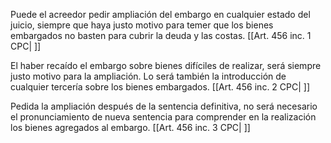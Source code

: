 Puede el acreedor pedir ampliación del embargo en cualquier estado del juicio, siempre que haya justo motivo para temer que los bienes embargados no basten para cubrir la deuda y las costas. [[Art. 456 inc. 1 CPC| ]]

El haber recaído el embargo sobre bienes difíciles de realizar, será siempre justo motivo para la ampliación. Lo será también la introducción de cualquier tercería sobre los bienes embargados. [[Art. 456 inc. 2 CPC| ]]

Pedida la ampliación después de la sentencia definitiva, no será necesario el pronunciamiento de nueva sentencia para comprender en la realización los bienes agregados al embargo. [[Art. 456 inc. 3 CPC| ]]